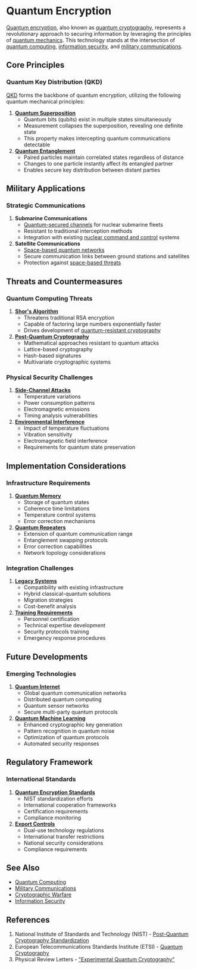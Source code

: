 # Quantum Encryption

[Quantum encryption](QUANTUM_ENCRYPTION.md), also known as [quantum cryptography](../../../literary_products/joes_notes/QUANTUM_CRYPTOGRAPHY.md), represents a revolutionary approach to securing information by leveraging the principles of [quantum mechanics](../../../literary_products/joes_notes/QUANTUM_MECHANICS.md). This technology stands at the intersection of [quantum computing](../../../literary_products/joes_notes/misc/renewable_energy.md), [information security](../../../literary_products/joes_notes/INFORMATION_SECURITY.md), and [military communications](../../../literary_products/joes_notes/MILITARY_COMMUNICATIONS.md).

## Core Principles

### Quantum Key Distribution (QKD)

[QKD](../../../literary_products/joes_notes/QUANTUM_KEY_DISTRIBUTION.md) forms the backbone of quantum encryption, utilizing the following quantum mechanical principles:

1. [**Quantum Superposition**](../../../literary_products/joes_notes/QUANTUM_SUPERPOSITION.md)
   * Quantum bits (qubits) exist in multiple states simultaneously
   * Measurement collapses the superposition, revealing one definite state
   * This property makes intercepting quantum communications detectable
2. [**Quantum Entanglement**](../../../literary_products/joes_notes/QUANTUM_ENTANGLEMENT.md)
   * Paired particles maintain correlated states regardless of distance
   * Changes to one particle instantly affect its entangled partner
   * Enables secure key distribution between distant parties

## Military Applications

### Strategic Communications

1. **Submarine Communications**
   * [Quantum-secured channels](../../../literary_products/joes_notes/QUANTUM_CHANNELS.md) for nuclear submarine fleets
   * Resistant to traditional interception methods
   * Integration with existing [nuclear command and control](../../../literary_products/joes_notes/NUCLEAR_COMMAND_CONTROL.md) systems
2. **Satellite Communications**
   * [Space-based quantum networks](../../../literary_products/joes_notes/SPACE_QUANTUM_NETWORKS.md)
   * Secure communication links between ground stations and satellites
   * Protection against [space-based threats](../../../literary_products/joes_notes/SPACE_THREATS.md)

## Threats and Countermeasures

### Quantum Computing Threats

1. [**Shor's Algorithm**](../../../literary_products/joes_notes/SHORS_ALGORITHM.md)
   * Threatens traditional RSA encryption
   * Capable of factoring large numbers exponentially faster
   * Drives development of [quantum-resistant cryptography](../../../literary_products/joes_notes/QUANTUM_RESISTANT_CRYPTOGRAPHY.md)
2. [**Post-Quantum Cryptography**](../CRYPTO/POST_QUANTUM_CRYPTOGRAPHY.md)
   * Mathematical approaches resistant to quantum attacks
   * Lattice-based cryptography
   * Hash-based signatures
   * Multivariate cryptographic systems

### Physical Security Challenges

1. [**Side-Channel Attacks**](../../../literary_products/joes_notes/SIDE_CHANNEL_ATTACKS.md)
   * Temperature variations
   * Power consumption patterns
   * Electromagnetic emissions
   * Timing analysis vulnerabilities
2. [**Environmental Interference**](../../../literary_products/joes_notes/QUANTUM_ENVIRONMENTAL_INTERFERENCE.md)
   * Impact of temperature fluctuations
   * Vibration sensitivity
   * Electromagnetic field interference
   * Requirements for quantum state preservation

## Implementation Considerations

### Infrastructure Requirements

1. [**Quantum Memory**](../../../literary_products/joes_notes/QUANTUM_MEMORY.md)
   * Storage of quantum states
   * Coherence time limitations
   * Temperature control systems
   * Error correction mechanisms
2. [**Quantum Repeaters**](../../../literary_products/joes_notes/QUANTUM_REPEATERS.md)
   * Extension of quantum communication range
   * Entanglement swapping protocols
   * Error correction capabilities
   * Network topology considerations

### Integration Challenges

1. [**Legacy Systems**](../../../literary_products/joes_notes/LEGACY_SYSTEMS_INTEGRATION.md)
   * Compatibility with existing infrastructure
   * Hybrid classical-quantum solutions
   * Migration strategies
   * Cost-benefit analysis
2. [**Training Requirements**](../../../literary_products/joes_notes/QUANTUM_TRAINING_REQUIREMENTS.md)
   * Personnel certification
   * Technical expertise development
   * Security protocols training
   * Emergency response procedures

## Future Developments

### Emerging Technologies

1. [**Quantum Internet**](../../../literary_products/joes_notes/QUANTUM_INTERNET.md)
   * Global quantum communication networks
   * Distributed quantum computing
   * Quantum sensor networks
   * Secure multi-party quantum protocols
2. [**Quantum Machine Learning**](../../../literary_products/joes_notes/QUANTUM_MACHINE_LEARNING.md)
   * Enhanced cryptographic key generation
   * Pattern recognition in quantum noise
   * Optimization of quantum protocols
   * Automated security responses

## Regulatory Framework

### International Standards

1. [**Quantum Encryption Standards**](../../../literary_products/joes_notes/QUANTUM_ENCRYPTION_STANDARDS.md)
   * NIST standardization efforts
   * International cooperation frameworks
   * Certification requirements
   * Compliance monitoring
2. [**Export Controls**](../../../literary_products/joes_notes/QUANTUM_EXPORT_CONTROLS.md)
   * Dual-use technology regulations
   * International transfer restrictions
   * National security considerations
   * Compliance requirements

## See Also

* [Quantum Computing](../../../literary_products/joes_notes/misc/renewable_energy.md)
* [Military Communications](../../../literary_products/joes_notes/MILITARY_COMMUNICATIONS.md)
* [Cryptographic Warfare](../../../literary_products/joes_notes/CRYPTOGRAPHIC_WARFARE.md)
* [Information Security](../../../literary_products/joes_notes/INFORMATION_SECURITY.md)

## References

1. National Institute of Standards and Technology (NIST) - [Post-Quantum Cryptography Standardization](https://csrc.nist.gov/projects/post-quantum-cryptography)
2. European Telecommunications Standards Institute (ETSI) - [Quantum Cryptography](https://www.etsi.org/technologies/quantum-safe-cryptography)
3. Physical Review Letters - ["Experimental Quantum Cryptography"](https://journals.aps.org/prl)
